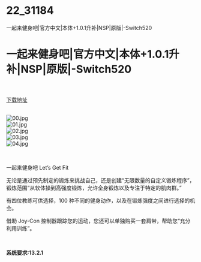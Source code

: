 # 22_31184
一起来健身吧|官方中文|本体+1.0.1升补|NSP|原版|-Switch520
# 一起来健身吧|官方中文|本体+1.0.1升补|NSP|原版|-Switch520
 <br/></br>
[下载地址](https://www.switch520.cc/article/31184 "下载地址")
<br/></br>

<p><img title="00.jpg" src="https://www.switch520.cc/muke_img/2022_05_13_5abdd6f814276.jpg" alt="00.jpg"><br>
<img title="01.jpg" src="https://www.switch520.cc/muke_img/2022_05_13_0c78fb6601208.jpg" alt="01.jpg"><br>
<img title="02.jpg" src="https://www.switch520.cc/muke_img/2022_05_13_831352bc87c4f.jpg" alt="02.jpg"><br>
<img title="03.jpg" src="https://www.switch520.cc/muke_img/2022_05_13_68c5d1edcb0df.jpg" alt="03.jpg"><br>
<img title="04.jpg" src="https://www.switch520.cc/muke_img/2022_05_13_59e1e7a2b4720.jpg" alt="04.jpg"></p>
<p>&nbsp;</p>
<p>一起来健身吧 Let’s Get Fit</p>
<p>无论是通过预先制定的锻炼来挑战自己，还是创建“无限数量的自定义锻炼程序”，锻炼范围“从软体操到高强度锻炼，允许全身锻炼以及专注于特定的肌肉群。”</p>
<p>有四位教练可供选择，100 种不同的健身动作，以及在锻炼强度之间进行选择的机会。</p>
<p>借助 Joy-Con 控制器跟踪您的运动，您还可以单独购买一套肩带，帮助您“充分利用训练”。</p>
<p>&nbsp;</p>
<p><strong>系统要求:13.2.1</strong></p>



